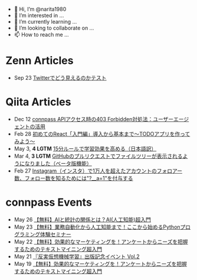 - 👋 Hi, I’m @narita1980
- 👀 I’m interested in ...
- 🌱 I’m currently learning ...
- 💞️ I’m looking to collaborate on ...
- 📫 How to reach me ...

# Zenn Articles

<!-- profile updater begin: zenn -->
- Sep 23 [Twitterでどう見えるのかテスト](https://zenn.dev/narita1980/articles/cbb21f8d7f785752d6ac)
<!-- profile updater end: zenn -->

# Qiita Articles

<!-- profile updater begin: qiita -->
- Dec 12 [connpass APIアクセス時の403 Forbidden対処法：ユーザーエージェントの活用](https://qiita.com/narita1980/items/8e76a50a234850455077)
- Feb 28 [初めてのReact「入門編」導入から基本まで〜TODOアプリを作ってみよう〜](https://qiita.com/narita1980/items/49df43425ba2400bd0c2)
- May 3, **4 LGTM** [15分ルールで学習効果を高める（日本語訳）](https://qiita.com/narita1980/items/d0ad5246344fc6e4380f)
- Mar 4, **3 LGTM** [GitHubのプルリクエストでファイルツリーが表示されるようになりました（ベータ版機能）](https://qiita.com/narita1980/items/bee2c5232342a51e0415)
- Feb 27 [Instagram（インスタ）で1万人を超えたアカウントのフォロアー数、フォロー数を知るためには"?__a=1"を付与する](https://qiita.com/narita1980/items/630b7014fa893461b991)
<!-- profile updater end: qiita -->

# connpass Events

<!-- profile updater begin: connpass -->
- May 26 [【無料】AIと統計の関係とは？AI(人工知能)超入門](https://datascience-wakara.connpass.com/event/317616/)
- May 23 [【無料】業務自動化から人工知能まで！ここから始めるPythonプログラミング体験セミナー](https://datascience-wakara.connpass.com/event/317615/)
- May 22 [【無料】効果的なマーケティングを！アンケートからニーズを把握するためのテキストマイニング超入門](https://datascience-wakara.connpass.com/event/317613/)
- May 21 [『反実仮想機械学習』出版記念イベント Vol.2](https://cfml.connpass.com/event/317145/)
- May 19 [【無料】効果的なマーケティングを！アンケートからニーズを把握するためのテキストマイニング超入門](https://datascience-wakara.connpass.com/event/317612/)
<!-- profile updater end: connpass -->

<!---
narita1980/narita1980 is a ✨ special ✨ repository because its `README.md` (this file) appears on your GitHub profile.
You can click the Preview link to take a look at your changes.
--->
